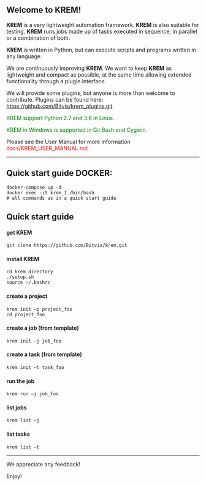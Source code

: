 ## Welcome to KREM!

**KREM** is a very lightweight automation framework. **KREM** is also suitable for testing.
**KREM** runs jobs made up of tasks executed in sequence, in parallel or a combination of both.

**KREM** is written in Python, but can execute scripts and programs written in any language.

We are continuously improving **KREM**. We want to keep **KREM** as lightweight and compact as possible, at the same time allowing extended functionality through a plugin interface.

We will provide some plugins, but anyone is more than welcome to contribute.
Plugins can be found here: https://github.com/Bitvis/krem_plugins.git

<font color=green>KREM support Python 2.7 and 3.6 in Linux.</font>
<p><font color=green>KREM in Windows is supported in Git Bash and Cygwin.</font>


Please see the User Manual for more information
<font color=red> docs/KREM_USER_MANUAL.md </font>


--------------------------------------------------------
## Quick start guide DOCKER:
```
docker-compose up -d
docker exec -it krem_1 /bin/bash
# all commands as in a quick start guide
```


## Quick start guide

#### get KREM
```
git clone https://github.com/Bitvis/krem.git
```

#### install KREM
```
cd krem directory
./setup.sh
source ~/.bashrc
```

#### create a project
```
krem init –p project_foo
cd project_foo
```

#### create a job (from template)
```
krem init –j job_foo
```

#### create a task (from template)
```
krem init –t task_foo
```

#### run the job
```
krem run –j job_foo
```

#### list jobs
```
krem list –j
```

#### list tasks
```
krem list –t
```




--------------------------------------------------------


We appreciate any feedback!

Enjoy!



